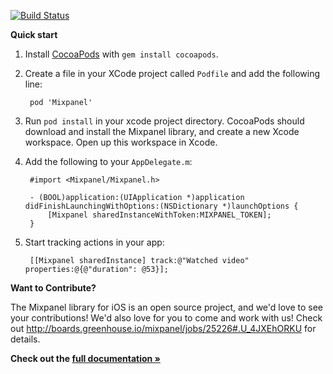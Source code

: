 [![Build Status](https://travis-ci.org/mixpanel/mixpanel-iphone.svg?branch=yolo-travis-ci)](https://travis-ci.org/mixpanel/mixpanel-iphone)

**Quick start**

1. Install [CocoaPods](http://cocoapods.org/) with `gem install cocoapods`.
2. Create a file in your XCode project called `Podfile` and add the following line:

        pod 'Mixpanel'

3. Run `pod install` in your xcode project directory. CocoaPods should download and
install the Mixpanel library, and create a new Xcode workspace. Open up this workspace in Xcode.
4. Add the following to your `AppDelegate.m`:

        #import <Mixpanel/Mixpanel.h>

        - (BOOL)application:(UIApplication *)application didFinishLaunchingWithOptions:(NSDictionary *)launchOptions {
            [Mixpanel sharedInstanceWithToken:MIXPANEL_TOKEN];
        }

5. Start tracking actions in your app:

        [[Mixpanel sharedInstance] track:@"Watched video" properties:@{@"duration": @53}];

**Want to Contribute?**

The Mixpanel library for iOS is an open source project, and we'd love to see your contributions! We'd also love for you to come and work with us! Check out http://boards.greenhouse.io/mixpanel/jobs/25226#.U_4JXEhORKU for details.

**Check out the [full documentation »](https://mixpanel.com/help/reference/ios)**
